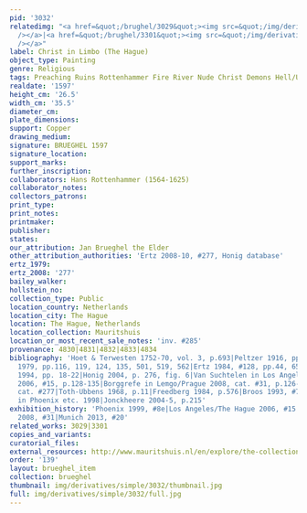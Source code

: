 ```yaml
---
pid: '3032'
relatedimg: "<a href=&quot;/brughel/3029&quot;><img src=&quot;/img/derivatives/simple/3029/thumbnail.jpg&quot;
  /></a>|<a href=&quot;/brughel/3301&quot;><img src=&quot;/img/derivatives/simple/3301/thumbnail.jpg&quot;
  /></a>"
label: Christ in Limbo (The Hague)
object_type: Painting
genre: Religious
tags: Preaching Ruins Rottenhammer Fire River Nude Christ Demons Hell/Underworld New_Testament
realdate: '1597'
height_cm: '26.5'
width_cm: '35.5'
diameter_cm: 
plate_dimensions: 
support: Copper
drawing_medium: 
signature: BRUEGHEL 1597
signature_location: 
support_marks: 
further_inscription: 
collaborators: Hans Rottenhammer (1564-1625)
collaborator_notes: 
collectors_patrons: 
print_type: 
print_notes: 
printmaker: 
publisher: 
states: 
our_attribution: Jan Brueghel the Elder
other_attribution_authorities: 'Ertz 2008-10, #277, Honig database'
ertz_1979: 
ertz_2008: '277'
bailey_walker: 
hollstein_no: 
collection_type: Public
location_country: Netherlands
location_city: The Hague
location: The Hague, Netherlands
location_collection: Mauritshuis
location_or_most_recent_sale_notes: 'inv. #285'
provenance: 4830|4831|4832|4833|4834
bibliography: 'Hoet & Terwesten 1752-70, vol. 3, p.693|Peltzer 1916, pp. 332, 345|Ertz
  1979, pp.116, 119, 124, 135, 501, 519, 562|Ertz 1984, #128, pp.44, 65, 301-2|Costaras
  1994, pp. 18-22|Honig 2004, p. 276, fig. 6|Van Suchtelen in Los Angeles/The Hague
  2006, #15, p.128-135|Borggrefe in Lemgo/Prague 2008, cat. #31, p.126-128|Ertz 2008-10,
  cat. #277|Toth-Ubbens 1968, p.11|Freedberg 1984, p.576|Broos 1993, #7, pp.79-87|Komanecky
  in Phoenix etc. 1998|Jonckheere 2004-5, p.215'
exhibition_history: 'Phoenix 1999, #8e|Los Angeles/The Hague 2006, #15|Lemgo/Prague
  2008, #31|Munich 2013, #20'
related_works: 3029|3301
copies_and_variants: 
curatorial_files: 
external_resources: http://www.mauritshuis.nl/en/explore/the-collection/artworks/christs-descent-into-limbo-285/
order: '139'
layout: brueghel_item
collection: brueghel
thumbnail: img/derivatives/simple/3032/thumbnail.jpg
full: img/derivatives/simple/3032/full.jpg
---
```

